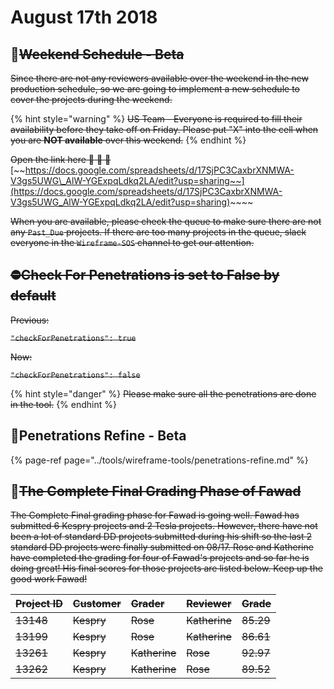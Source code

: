 # August 17th 2018

## 📅~~Weekend Schedule - Beta~~

~~Since there are not any reviewers available over the weekend in the new production schedule, so we are going to implement a new schedule to cover the projects during the weekend.~~

{% hint style="warning" %}
~~US Team - Everyone is required to fill their availability before they take off on Friday. Please put "X" into the cell when you are **NOT available** over this weekend.~~
{% endhint %}

~~Open the link here 🚩 🚩 🚩~~ [~~https://docs.google.com/spreadsheets/d/17SjPC3CaxbrXNMWA-V3gs5UWG\_AlW-YGExpqLdkq2LA/edit?usp=sharing~~](https://docs.google.com/spreadsheets/d/17SjPC3CaxbrXNMWA-V3gs5UWG_AlW-YGExpqLdkq2LA/edit?usp=sharing)~~~~

~~When you are available, please check the queue to make sure there are not any `Past_Due` projects. If there are too many projects in the queue, slack everyone in the `Wireframe-SOS` channel to get our attention.~~

## ~~⛔Check For Penetrations is set to False by default~~

~~Previous:~~

~~`"checkForPenetrations": true`~~

~~Now:~~

~~`"checkForPenetrations": false`~~

{% hint style="danger" %}
~~Please make sure all the penetrations are done in the tool.~~
{% endhint %}

## 🔧Penetrations Refine - Beta

{% page-ref page="../tools/wireframe-tools/penetrations-refine.md" %}

## 💯~~The Complete Final Grading Phase of Fawad~~

~~The Complete Final grading phase for Fawad is going well. Fawad has submitted 6 Kespry projects and 2 Tesla projects. However, there have not been a lot of standard DD projects submitted during his shift so the last 2 standard DD projects were finally submitted on 08/17. Rose and Katherine have completed the grading for four of Fawad's projects and so far he is doing great! His final scores for those projects are listed below. Keep up the good work Fawad!~~

| ~~Project ID~~ | ~~Customer~~ | ~~Grader~~ | ~~Reviewer~~ | ~~Grade~~ |
| :--- | :--- | :--- | :--- | :--- |
| ~~13148~~ | ~~Kespry~~ | ~~Rose~~ | ~~Katherine~~ | ~~85.29~~ |
| ~~13199~~ | ~~Kespry~~ | ~~Rose~~ | ~~Katherine~~ | ~~86.61~~ |
| ~~13261~~ | ~~Kespry~~ | ~~Katherine~~ | ~~Rose~~ | ~~92.97~~ |
| ~~13262~~ | ~~Kespry~~ | ~~Katherine~~ | ~~Rose~~ | ~~89.52~~ |

